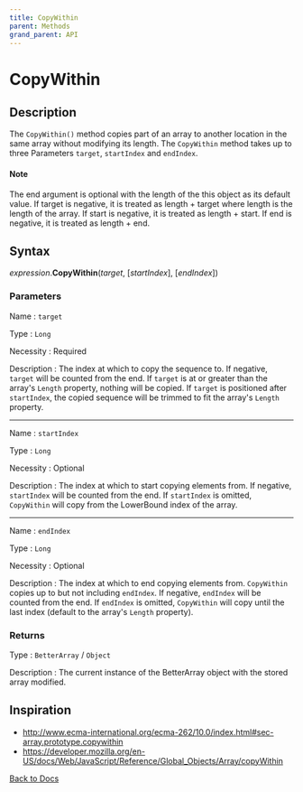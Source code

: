 ```yaml
---
title: CopyWithin
parent: Methods
grand_parent: API
---
```


# CopyWithin

## Description
The `CopyWithin()` method copies part of an array to another location in the same array without modifying its length. The `CopyWithin` method takes up to three Parameters `target`, `startIndex` and `endIndex`.

#### Note
The end argument is optional with the length of the this object as its default value. If target is negative, it is treated as length + target where length is the length of the array. If start is negative, it is treated as length + start. If end is negative, it is treated as length + end.


## Syntax

*expression*.**CopyWithin**(*target*, [*startIndex*], [*endIndex*])

### Parameters

Name 
: `target`

Type
: `Long`

Necessity
: Required

Description
: The index at which to copy the sequence to. If negative, `target` will be counted from the end. If `target` is at or greater than the array's `Length` property, nothing will be copied. If `target` is positioned after `startIndex`, the copied sequence will be trimmed to fit the array's `Length` property.

---

Name
: `startIndex`

Type
: `Long`

Necessity
: Optional

Description
: The index at which to start copying elements from. If negative, `startIndex` will be counted from the end. If `startIndex` is omitted, `CopyWithin` will copy from the LowerBound index of the array. 

---

Name
: `endIndex`

Type
: `Long`

Necessity
: Optional

Description
: The index at which to end copying elements from. `CopyWithin` copies up to but not including `endIndex`. If negative, `endIndex` will be counted from the end.
If `endIndex` is omitted, `CopyWithin` will copy until the last index (default to the array's `Length` property).

### Returns

Type
: `BetterArray` / `Object`

Description
: The current instance of the BetterArray object with the stored array modified. 


## Inspiration
* <http://www.ecma-international.org/ecma-262/10.0/index.html#sec-array.prototype.copywithin>
* <https://developer.mozilla.org/en-US/docs/Web/JavaScript/Reference/Global_Objects/Array/copyWithin>


[Back to Docs](https://senipah.github.io/VBA-Better-Array/)